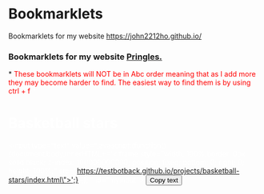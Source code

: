 # Bookmarklets
Bookmarklets for my website https://john2212ho.github.io/


<h3> Bookmarklets for my website <a href='https://john2212ho.github.io'>Pringles.</a> </h3>
<p> *<FONT COLOR=#FF0000> These bookmarklets will NOT be in Abc order meaning that as I add more they may become harder to find. The easiest way to find them is by using ctrl + f <FONT COLOR=white> * </p>
  <div>
    <div>
      <div>
        <h1> Basketball stars</h1>

  <input type="text" value="javascript:(function() {document.body.innerHTML+='<iframe style=\"width: 100%;border: 0px solid black; z-index: 100000000000; position: fixed; bottom: 0; right: 0; height: 100%;\" src=\"https://testbotback.github.io/projects/basketball-stars/index.html\">';})(); " id="myInput">
<button onclick="myFunction()">Copy text</button>

<script>
function myFunction() {
  /* Get the text field */
  var copyText = document.getElementById("myInput");

  /* Select the text field */
  copyText.select();
  copyText.setSelectionRange(0, 99999); /* For mobile devices */

  /* Copy the text inside the text field */
  navigator.clipboard.writeText(copyText.value);
  
  /* Alert the copied text */
  alert("heheheha: " + copyText.value);
}
</script>
